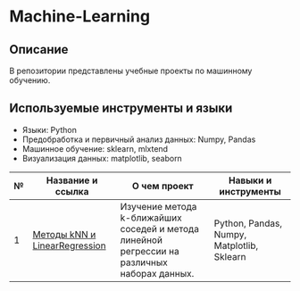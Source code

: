 # Machine-Learning
## Описание  
В репозитории представлены учебные проекты по машинному обучению.  
## Используемые инструменты и языки  
* Языки: Python
* Предобработка и первичный анализ данных: Numpy, Pandas
* Машинное обучение: sklearn, mlxtend
* Визуализация данных: matplotlib, seaborn

| №| Название и ссылка | О чем проект                                                     | Навыки и инструменты           |  
|-----------|-------------------|------------------------------------------------------------------|-----------------------------------|
|1              |[Методы kNN и LinearRegression](knn_linreg)|Изучение метода k-ближайших соседей и метода линейной регрессии на различных наборах данных.|Python, Pandas, Numpy, Matplotlib, Sklearn
